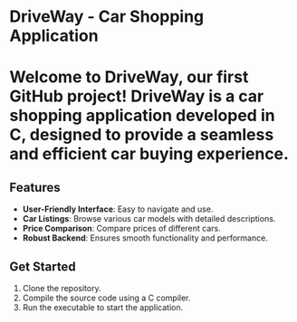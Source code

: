 # DriveWay - Car Shopping Application

# Welcome to **DriveWay**, our first GitHub project! DriveWay is a car shopping application developed in C, designed to provide a seamless and efficient car buying experience. 

## Features
- **User-Friendly Interface**: Easy to navigate and use.
- **Car Listings**: Browse various car models with detailed descriptions.
- **Price Comparison**: Compare prices of different cars.
- **Robust Backend**: Ensures smooth functionality and performance.

## Get Started
1. Clone the repository.
2. Compile the source code using a C compiler.
3. Run the executable to start the application.


